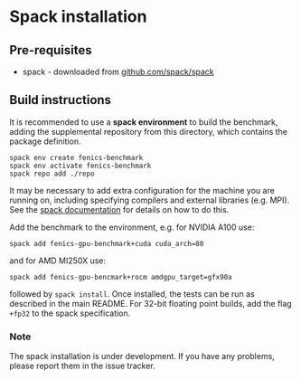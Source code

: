 # Spack installation

## Pre-requisites

* spack - downloaded from [github.com/spack/spack](https://github.com/spack/spack)

## Build instructions

It is recommended to use a **spack environment** to build the benchmark,
adding the supplemental repository from this directory, which
contains the package definition.

```
spack env create fenics-benchmark
spack env activate fenics-benchmark
spack repo add ./repo
```

It may be necessary to add extra configuration for the machine you are
running on, including specifying compilers and external libraries
(e.g. MPI). See the [spack
documentation](https://spack.readthedocs.io/en/latest/) for details on
how to do this.

Add the benchmark to the environment, e.g. for NVIDIA A100 use:

`spack add fenics-gpu-benchmark+cuda cuda_arch=80`

and for AMD MI250X use:

`spack add fenics-gpu-bencmark+rocm amdgpu_target=gfx90a`

followed by `spack install`. Once installed, the tests can be run as
described in the main README. For 32-bit floating point builds, add the flag `+fp32` to the spack specification.

### Note

The spack installation is under development. If you have any problems, please report them in the issue tracker.
